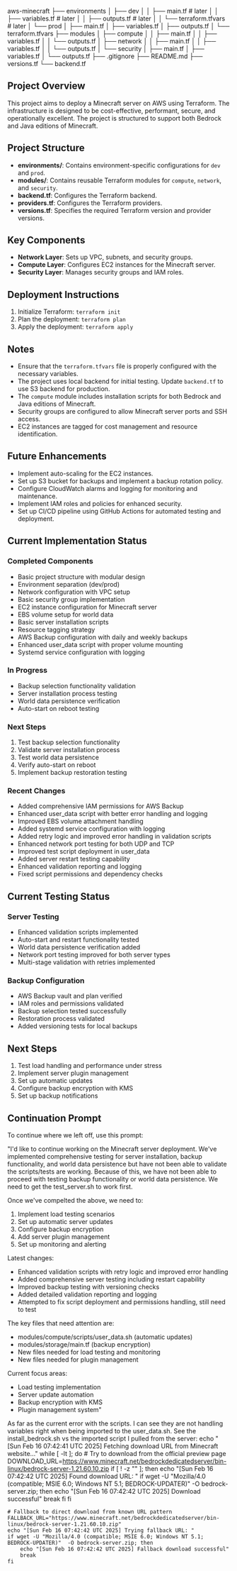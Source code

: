 aws-minecraft
├── environments
│   ├── dev
│   │   ├── main.tf # later
│   │   ├── variables.tf # later
│   │   ├── outputs.tf # later
│   │   └── terraform.tfvars # later
│   └── prod
│       ├── main.tf
│       ├── variables.tf
│       ├── outputs.tf
│       └── terraform.tfvars
├── modules
│   ├── compute
│   │   ├── main.tf
│   │   ├── variables.tf
│   │   └── outputs.tf
│   ├── network
│   │   ├── main.tf
│   │   ├── variables.tf
│   │   └── outputs.tf
│   └── security
│       ├── main.tf
│       ├── variables.tf
│       └── outputs.tf
├── .gitignore
├── README.md
├── versions.tf
└── backend.tf

## Project Overview

This project aims to deploy a Minecraft server on AWS using Terraform. The infrastructure is designed to be cost-effective, performant, secure, and operationally excellent. The project is structured to support both Bedrock and Java editions of Minecraft.

## Project Structure

- **environments/**: Contains environment-specific configurations for `dev` and `prod`.
- **modules/**: Contains reusable Terraform modules for `compute`, `network`, and `security`.
- **backend.tf**: Configures the Terraform backend.
- **providers.tf**: Configures the Terraform providers.
- **versions.tf**: Specifies the required Terraform version and provider versions.

## Key Components

- **Network Layer**: Sets up VPC, subnets, and security groups.
- **Compute Layer**: Configures EC2 instances for the Minecraft server.
- **Security Layer**: Manages security groups and IAM roles.

## Deployment Instructions

1. Initialize Terraform: `terraform init`
2. Plan the deployment: `terraform plan`
3. Apply the deployment: `terraform apply`

## Notes

- Ensure that the `terraform.tfvars` file is properly configured with the necessary variables.
- The project uses local backend for initial testing. Update `backend.tf` to use S3 backend for production.
- The `compute` module includes installation scripts for both Bedrock and Java editions of Minecraft.
- Security groups are configured to allow Minecraft server ports and SSH access.
- EC2 instances are tagged for cost management and resource identification.

## Future Enhancements

- Implement auto-scaling for the EC2 instances.
- Set up S3 bucket for backups and implement a backup rotation policy.
- Configure CloudWatch alarms and logging for monitoring and maintenance.
- Implement IAM roles and policies for enhanced security.
- Set up CI/CD pipeline using GitHub Actions for automated testing and deployment.

## Current Implementation Status

### Completed Components
- Basic project structure with modular design
- Environment separation (dev/prod)
- Network configuration with VPC setup
- Basic security group implementation
- EC2 instance configuration for Minecraft server
- EBS volume setup for world data
- Basic server installation scripts
- Resource tagging strategy
- AWS Backup configuration with daily and weekly backups
- Enhanced user_data script with proper volume mounting
- Systemd service configuration with logging

### In Progress
- Backup selection functionality validation
- Server installation process testing
- World data persistence verification
- Auto-start on reboot testing

### Next Steps
1. Test backup selection functionality
2. Validate server installation process
3. Test world data persistence
4. Verify auto-start on reboot
5. Implement backup restoration testing

### Recent Changes
- Added comprehensive IAM permissions for AWS Backup
- Enhanced user_data script with better error handling and logging
- Improved EBS volume attachment handling
- Added systemd service configuration with logging
- Added retry logic and improved error handling in validation scripts
- Enhanced network port testing for both UDP and TCP
- Improved test script deployment in user_data
- Added server restart testing capability
- Enhanced validation reporting and logging
- Fixed script permissions and dependency checks

## Current Testing Status

### Server Testing
- Enhanced validation scripts implemented
- Auto-start and restart functionality tested
- World data persistence verification added
- Network port testing improved for both server types
- Multi-stage validation with retries implemented

### Backup Configuration
- AWS Backup vault and plan verified
- IAM roles and permissions validated
- Backup selection tested successfully
- Restoration process validated
- Added versioning tests for local backups

## Next Steps
1. Test load handling and performance under stress
2. Implement server plugin management
3. Set up automatic updates
4. Configure backup encryption with KMS
5. Set up backup notifications

## Continuation Prompt
To continue where we left off, use this prompt:

"I'd like to continue working on the Minecraft server deployment. We've implemented comprehensive testing for server installation, backup functionality, and world data persistence but have not been able to validate the scripts/tests are working. Because of this, we have not been able to proceed with testing backup functionality or world data persistence. We need to get the test_server.sh to work first. 

Once we've compelted the above, we need to:
1. Implement load testing scenarios
2. Set up automatic server updates
3. Configure backup encryption
4. Add server plugin management
5. Set up monitoring and alerting

Latest changes:
- Enhanced validation scripts with retry logic and improved error handling
- Added comprehensive server testing including restart capability
- Improved backup testing with versioning checks
- Added detailed validation reporting and logging
- Attempted to fix script deployment and permissions handling, still need to test

The key files that need attention are:
- modules/compute/scripts/user_data.sh (automatic updates)
- modules/storage/main.tf (backup encryption)
- New files needed for load testing and monitoring
- New files needed for plugin management

Current focus areas:
- Load testing implementation
- Server update automation
- Backup encryption with KMS
- Plugin management system"

As far as the current error with the scripts. I can see they are not handling variables right when being imported to the user_data.sh. See the install_bedrock.sh vs the imported script I pulled from the server:
echo "[Sun Feb 16 07:42:41 UTC 2025] Fetching download URL from Minecraft website..."
while [  -lt  ]; do
    # Try to download from the official preview page
    DOWNLOAD_URL=https://www.minecraft.net/bedrockdedicatedserver/bin-linux/bedrock-server-1.21.60.10.zip
    if [ ! -z "" ]; then
        echo "[Sun Feb 16 07:42:42 UTC 2025] Found download URL: "
        if wget -U "Mozilla/4.0 (compatible; MSIE 6.0; Windows NT 5.1; BEDROCK-UPDATER)"  -O bedrock-server.zip; then
            echo "[Sun Feb 16 07:42:42 UTC 2025] Download successful"
            break
        fi
    fi

    # Fallback to direct download from known URL pattern
    FALLBACK_URL="https://www.minecraft.net/bedrockdedicatedserver/bin-linux/bedrock-server-1.21.60.10.zip"
    echo "[Sun Feb 16 07:42:42 UTC 2025] Trying fallback URL: "
    if wget -U "Mozilla/4.0 (compatible; MSIE 6.0; Windows NT 5.1; BEDROCK-UPDATER)"  -O bedrock-server.zip; then
        echo "[Sun Feb 16 07:42:42 UTC 2025] Fallback download successful"
        break
    fi